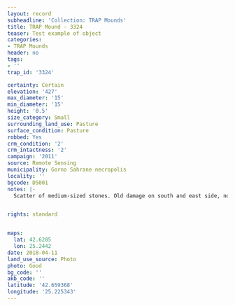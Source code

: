 ```yaml
---
layout: record
subheadline: 'Collection: TRAP Mounds'
title: TRAP Mound - 3324
teaser: Test example of object
categories:
- TRAP Mounds
header: no
tags:
- ''
trap_id: '3324'

certainty: Certain
elevation: '427'
max_diameter: '15'
min_diameter: '15'
height: '0.5'
size_category: Small
surrounding_land_use: Pasture
surface_condition: Pasture
robbed: Yes
crm_condition: '2'
crm_intactness: '2'
campaign: '2011'
source: Remote Sensing
municipality: Gorno Sahrane necropolis
locality: ''
bgcode: DS001
notes: |-
  Scatter of medium-sized stones. Old damage on south and east side, nothing fresh however.


rights: standard


maps:
  lat: 42.6285
  lon: 25.2442
date: 2018-04-11
land_use_source: Photo
photo: Good
bg_code: ''
akb_code: ''
latitude: '42.659368'
longitude: '25.225343'
---
```

